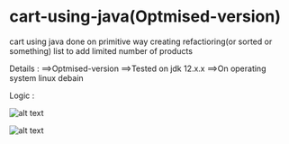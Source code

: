 # cart-using-java(Optmised-version)
cart using java done on primitive way creating refactioring(or sorted or something) list to add limited number of products

Details : 
    ==>Optmised-version
    ==>Tested on jdk 12.x.x
    ==>On operating system linux debain 

Logic : 

  ![alt text](ttps://github.com/issei511/cart-using-java/raw/main/2.jpg)
  
  ![alt text](ttps://github.com/issei511/cart-using-java/raw/main/1.jpg)

